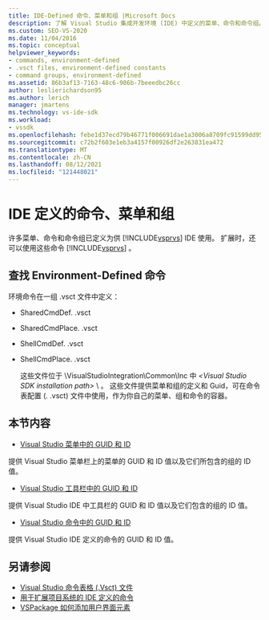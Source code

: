 ```yaml
---
title: IDE-Defined 命令、菜单和组 |Microsoft Docs
description: 了解 Visual Studio 集成开发环境 (IDE) 中定义的菜单、命令和命令组。
ms.custom: SEO-VS-2020
ms.date: 11/04/2016
ms.topic: conceptual
helpviewer_keywords:
- commands, environment-defined
- .vsct files, environment-defined constants
- command groups, environment-defined
ms.assetid: 86b3af13-7163-48c6-986b-7beeedbc26cc
author: leslierichardson95
ms.author: lerich
manager: jmartens
ms.technology: vs-ide-sdk
ms.workload:
- vssdk
ms.openlocfilehash: febe1d37ecd79b46771f006691dae1a3006a8709fc91599dd9562474990a6ad9
ms.sourcegitcommit: c72b2f603e1eb3a4157f00926df2e263831ea472
ms.translationtype: MT
ms.contentlocale: zh-CN
ms.lasthandoff: 08/12/2021
ms.locfileid: "121448021"
---
```

# <a name="ide-defined-commands-menus-and-groups"></a>IDE 定义的命令、菜单和组
许多菜单、命令和命令组已定义为供 [!INCLUDE[vsprvs](../../code-quality/includes/vsprvs_md.md)] IDE 使用。 扩展时，还可以使用这些命令 [!INCLUDE[vsprvs](../../code-quality/includes/vsprvs_md.md)] 。

## <a name="finding-environment-defined-commands"></a>查找 Environment-Defined 命令
 环境命令在一组 .vsct 文件中定义：

- SharedCmdDef. .vsct

- SharedCmdPlace. .vsct

- ShellCmdDef. .vsct

- ShellCmdPlace. .vsct

  这些文件位于 \VisualStudioIntegration\Common\Inc 中 *\<Visual Studio SDK installation path>* \\ 。 这些文件提供菜单和组的定义和 Guid，可在命令表配置 (. .vsct) 文件中使用，作为你自己的菜单、组和命令的容器。

## <a name="in-this-section"></a>本节内容
- [Visual Studio 菜单中的 GUID 和 ID](../../extensibility/internals/guids-and-ids-of-visual-studio-menus.md)

 提供 Visual Studio 菜单栏上的菜单的 GUID 和 ID 值以及它们所包含的组的 ID 值。

- [Visual Studio 工具栏中的 GUID 和 ID](../../extensibility/internals/guids-and-ids-of-visual-studio-toolbars.md)

 提供 Visual Studio IDE 中工具栏的 GUID 和 ID 值以及它们包含的组的 ID 值。

- [Visual Studio 命令中的 GUID 和 ID](../../extensibility/internals/guids-and-ids-of-visual-studio-commands.md)

 提供 Visual Studio IDE 定义的命令的 GUID 和 ID 值。

## <a name="see-also"></a>另请参阅
- [Visual Studio 命令表格 (.Vsct) 文件](../../extensibility/internals/visual-studio-command-table-dot-vsct-files.md)
- [用于扩展项目系统的 IDE 定义的命令](../../extensibility/internals/ide-defined-commands-for-extending-project-systems.md)
- [VSPackage 如何添加用户界面元素](../../extensibility/internals/how-vspackages-add-user-interface-elements.md)
